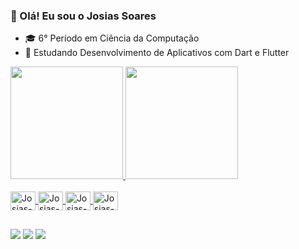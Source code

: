 ### 👋 Olá! Eu sou o Josias Soares 

- 🎓 6° Período em Ciência da Computação
- 🌱 Estudando Desenvolvimento de Aplicativos com Dart e Flutter

<link rel="stylesheet" href="https://cdn.jsdelivr.net/gh/devicons/devicon@v2.12.0/devicon.min.css">

<div>
  <a href="https://github.com/josiassoares">
  <img height="180em" src="https://github-readme-stats.vercel.app/api?username=josiaspsoares&show_icons=true&theme=dracula&include_all_commits=true&count_private=true"/>
  <img height="180em" src="https://github-readme-stats.vercel.app/api/top-langs/?username=josiaspsoares&layout=compact&langs_count=7&theme=dracula"/>
</div>
  
 <div style="display: inline_block"><br>  
  <img align="center" alt="Josias-Flutter" height="30" width="40" src="https://cdn.jsdelivr.net/gh/devicons/devicon/icons/flutter/flutter-original.svg">
   <img align="center" alt="Josias-Dart" height="30" width="40" src="https://cdn.jsdelivr.net/gh/devicons/devicon/icons/dart/dart-original.svg">
   <img align="center" alt="Josias-Firebase" height="30" width="40" src="https://cdn.jsdelivr.net/gh/devicons/devicon/icons/firebase/firebase-plain.svg">
   <img align="center" alt="Josias-SQL" height="30" width="40" src="https://cdn.jsdelivr.net/gh/devicons/devicon/icons/mysql/mysql-original.svg">
</div>
  
 ##
  
<div> 
  <a href="https://www.youtube.com/channel/UCfsZHbsJ16SttHaOenWE6rw" target="_blank"><img src="https://img.shields.io/badge/YouTube-FF0000?style=for-the-badge&logo=youtube&logoColor=white" target="_blank"></a>
  <a href="https://www.instagram.com/josiaspsoares" target="_blank"><img src="https://img.shields.io/badge/-Instagram-%23E4405F?style=for-the-badge&logo=instagram&logoColor=white" target="_blank"></a>
  <a href="https://www.linkedin.com/in/josiaspsoares/" target="_blank"><img src="https://img.shields.io/badge/-LinkedIn-%230077B5?style=for-the-badge&logo=linkedin&logoColor=white" target="_blank"></a> 

 
</div>
